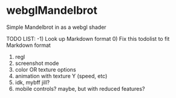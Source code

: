 # webglMandelbrot
Simple Mandelbrot in as a webgl shader

TODO LIST:
-1) Look up Markdown format
 0) Fix this todolist to fit Markdown format
 1) regl
 2) screenshot mode
 3) color OR texture options
 4) animation with texture Y (speed, etc)
 5) idk, mybff jill? 
 9) mobile controls? maybe, but with reduced features?
